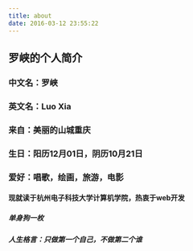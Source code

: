 ```yaml
---
title: about
date: 2016-03-12 23:55:22
---
```

## 罗峡的个人简介
### 中文名：罗峡
### 英文名：Luo Xia 
### 来自：美丽的山城重庆
### 生日：阳历12月01日，阴历10月21日
### 爱好：唱歌，绘画，旅游，电影
#### 现就读于杭州电子科技大学计算机学院，热衷于web开发
##### 单身狗一枚
##### 人生格言：只做第一个自己，不做第二个谁